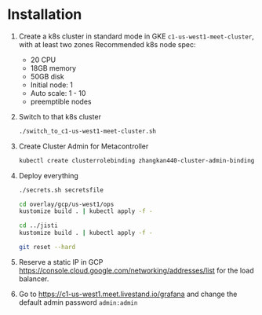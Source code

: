 # Installation

1. Create a k8s cluster in standard mode in GKE `c1-us-west1-meet-cluster`, with at least two zones
   Recommended k8s node spec:
    - 20 CPU
    - 18GB memory
    - 50GB disk
    - Initial node: 1
    - Auto scale: 1 - 10
    - preemptible nodes

2. Switch to that k8s cluster

    ```bash
    ./switch_to_c1-us-west1-meet-cluster.sh
    ```

3. Create Cluster Admin for Metacontroller

    ```bash
    kubectl create clusterrolebinding zhangkan440-cluster-admin-binding --clusterrole=cluster-admin --user=zhangkan440@gmail.com
    ```

4. Deploy everything

    ```bash
    ./secrets.sh secretsfile

    cd overlay/gcp/us-west1/ops
    kustomize build . | kubectl apply -f -

    cd ../jisti
    kustomize build . | kubectl apply -f -

    git reset --hard
    ```

5. Reserve a static IP in GCP <https://console.cloud.google.com/networking/addresses/list> for the load balancer.

6. Go to <https://c1-us-west1.meet.livestand.io/grafana> and change the default admin password `admin:admin`
